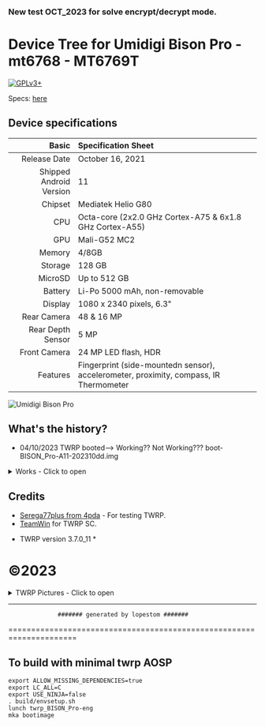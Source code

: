 ### New test OCT_2023 for solve encrypt/decrypt mode.

Device Tree for Umidigi Bison Pro - mt6768 - MT6769T
============================================================
[![GPLv3+](https://img.shields.io/badge/license-GPLv3+-red.svg)](https://www.gnu.org/licenses/gpl-3.0.html)

Specs: [here](https://www.devicespecifications.com/en/model/60e257a2)

## Device specifications
Basic   | Specification Sheet
-------:|:-------------------------
Release Date | October 16, 2021
Shipped Android Version | 11
Chipset | Mediatek Helio G80
CPU     | Octa-core (2x2.0 GHz Cortex-A75 & 6x1.8 GHz Cortex-A55)
GPU     | Mali-G52 MC2
Memory  | 4/8GB
Storage | 128 GB
MicroSD | Up to 512 GB
Battery | Li-Po 5000 mAh, non-removable
Display | 1080 x 2340 pixels, 6.3"
Rear Camera  | 48 & 16 MP
Rear Depth Sensor  | 5 MP
Front Camera | 24 MP LED flash, HDR
Features| Fingerprint (side-mountedn sensor), accelerometer, proximity, compass, IR Thermometer

![Umidigi Bison Pro](https://cdn-files.kimovil.com/default/0006/34/thumb_533552_default_big.jpeg)

## What's the history?

- 04/10/2023 TWRP booted--> Working?? Not Working???
boot-BISON_Pro-A11-202310dd.img
<details><summary>Works - Click to open</summary>
<p>

- [?] ADB
- [?] Decryption (Android 11)
- [X] Display
- [?] Fasbootd
- [?] Flashing
- [?] MTP
- [?] Sideload
- [?] USB OTG
- [?] Vibrator
</p>
</details>

## Credits

- [Serega77plus from 4pda](https://4pda.to/forum/index.php?showuser=5528632) - For testing TWRP.
- [TeamWin](https://github.com/TeamWin) for TWRP SC.
* TWRP version 3.7.0_11 *

# ©2023

<details><summary>TWRP Pictures - Click to open</summary>
<p>
![Initial Menu](https://github.com/lopestom/)
![Backup Partitions](https://github.com/lopestom/)
</p>
</details>

-------------


                  ####### generated by lopestom #######
===================================================================== 


## To build with minimal twrp AOSP
```
export ALLOW_MISSING_DEPENDENCIES=true
export LC_ALL=C
export USE_NINJA=false
. build/envsetup.sh
lunch twrp_BISON_Pro-eng
mka bootimage
```

